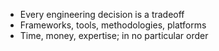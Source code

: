 - Every engineering decision is a tradeoff
- Frameworks, tools, methodologies, platforms
- Time, money, expertise; in no particular order
